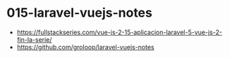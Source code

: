 # 015-laravel-vuejs-notes

  * https://fullstackseries.com/vue-js-2-15-aplicacion-laravel-5-vue-js-2-fin-la-serie/
  * https://github.com/groloop/laravel-vuejs-notes
